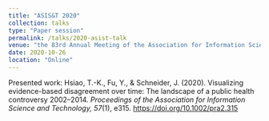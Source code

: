 ```yaml
---
title: "ASIS&T 2020"
collection: talks
type: "Paper session"
permalink: /talks/2020-asist-talk
venue: "the 83rd Annual Meeting of the Association for Information Science and Technology (ASIS&T)"
date: 2020-10-26
location: "Online"
---
```


Presented work: Hsiao, T.-K., Fu, Y., & Schneider, J. (2020). Visualizing evidence-based disagreement over time: The landscape of a public health controversy 2002–2014. <i>Proceedings of the Association for Information Science and Technology, 57</i>(1), e315. https://doi.org/10.1002/pra2.315
